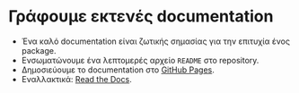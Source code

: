 # Γράφουμε εκτενές documentation

- Ένα καλό documentation είναι ζωτικής σημασίας για την επιτυχία ένος package.
- Ενσωματώνουμε ένα λεπτομερές αρχείο `README` στο repository.
- Δημοσιεύουμε το documentation στο [GitHub Pages](https://pages.github.com).
- Εναλλακτικά: [Read the Docs](https://readthedocs.org).
